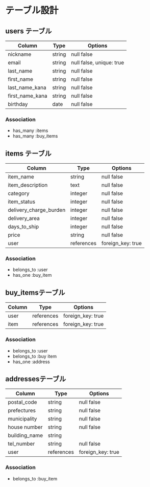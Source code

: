 # テーブル設計

## users テーブル
|Column            |Type    |Options                   |
|------------------|--------|--------------------------|
| nickname         | string | null false               |
| email            | string | null false, unique: true |
| last_name        | string | null false               |
| first_name       | string | null false               |
| last_name_kana   | string | null false               |
| first_name_kana  | string | null false               |
| birthday         | date   | null false               |

### Association
- has_many :items
- has_many :buy_items


## items テーブル
|Column                  |Type        |Options            |
|------------------------|------------|-------------------|
| item_name              | string     | null false        |
| item_description       | text       | null false        |
| category               | integer    | null false        |
| item_status            | integer    | null false        |
| delivery_charge_burden | integer    | null false        |
| delivery_area          | integer    | null false        |
| days_to_ship           | integer    | null false        |
| price                  | string     | null false        |
| user                   | references | foreign_key: true |

### Association
- belongs_to :user
- has_one :buy_item


## buy_itemsテーブル
|Column   |Type        |Options            |
|---------|------------|-------------------|
| user    | references | foreign_key: true |
| item    | references | foreign_key: true |

### Association
- belongs_to :user
- belongs_to :buy item
- has_one :address


## addressesテーブル
|Column         |Type        |Options            |
|---------------|------------|-------------------|
| postal_code   | string     | null false        |
| prefectures   | string     | null false        |
| municipality  | string     | null false        |
| house number  | string     | null false        |
| building_name | string     |                   |
| tel_number    | string     | null false        |
| user          | references | foreign_key: true |

### Association
- belongs_to :buy_item